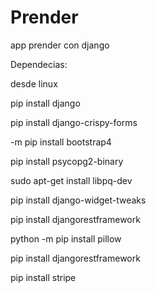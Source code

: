 # Prender
app prender con django

Dependecias:

desde linux

pip install django

pip install django-crispy-forms

-m pip install bootstrap4

pip install psycopg2-binary

sudo apt-get install libpq-dev

pip install django-widget-tweaks

pip install djangorestframework

python -m pip install pillow

pip install djangorestframework

pip install stripe
